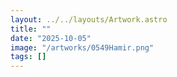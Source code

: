 ```yaml
---
layout: ../../layouts/Artwork.astro
title: ""
date: "2025-10-05"
image: "/artworks/0549Hamir.png"
tags: []
---
```


